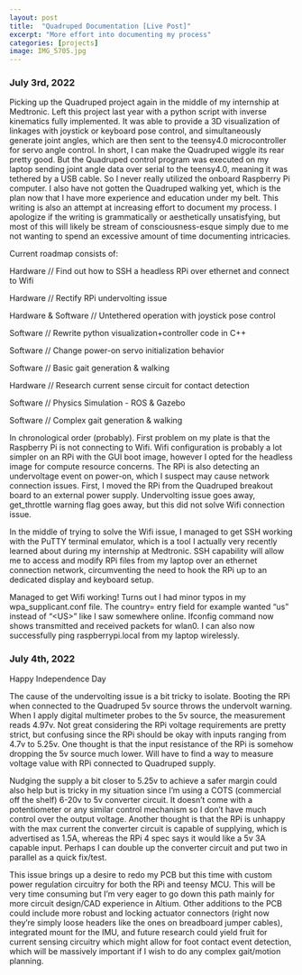 ```yaml
---
layout: post
title:  "Quadruped Documentation [Live Post]"
excerpt: "More effort into documenting my process"
categories: [projects]
image: IMG_5705.jpg 
---
```

### July 3rd, 2022
Picking up the Quadruped project again in the middle of my internship at Medtronic. Left this project last year with a python script with inverse kinematics fully implemented. It was able to provide a 3D visualization of linkages with joystick or keyboard pose control, and simultaneously generate joint angles, which are then sent to the teensy4.0 microcontroller for servo angle control. In short, I can make the Quadruped wiggle its rear pretty good. But the Quadruped control program was executed on my laptop sending joint angle data over serial to the teensy4.0, meaning it was tethered by a USB cable. So I never really utilized the onboard Raspberry Pi computer. I also have not gotten the Quadruped walking yet, which is the plan now that I have more experience and education under my belt. This writing is also an attempt at increasing effort to document my process. I apologize if the writing is grammatically or aesthetically unsatisfying, but most of this will likely be stream of consciousness-esque simply due to me not wanting to spend an excessive amount of time documenting intricacies. 

Current roadmap consists of:


Hardware // Find out how to SSH a headless RPi over ethernet and connect to Wifi

Hardware // Rectify RPi undervolting issue

Hardware & Software // Untethered operation with joystick pose control

Software // Rewrite python visualization+controller code in C++

Software // Change power-on servo initialization behavior

Software // Basic gait generation & walking

Hardware // Research current sense circuit for contact detection

Software // Physics Simulation - ROS & Gazebo

Software // Complex gait generation & walking


In chronological order (probably). First problem on my plate is that the Raspberry Pi is not connecting to Wifi. Wifi configuration is probably a lot simpler on an RPi with the GUI boot image, however I opted for the headless image for compute resource concerns. The RPi is also detecting an undervoltage event on power-on, which I suspect may cause network connection issues. 
First, I moved the RPi from the Quadruped breakout board to an external power supply. Undervolting issue goes away, get_throttle warning flag goes away, but this did not solve Wifi connection issue. 

In the middle of trying to solve the Wifi issue, I managed to get SSH working with the PuTTY terminal emulator, which is a tool I actually very recently learned about during my internship at Medtronic. SSH capability will allow me to access and modify RPi files from my laptop over an ethernet connection network, circumventing the need to hook the RPi up to an dedicated display and keyboard setup.

Managed to get Wifi working! Turns out I had minor typos in my wpa_supplicant.conf file. The country= entry field for example wanted “us” instead of “\<US\>” like I saw somewhere online. Ifconfig command now shows transmitted and received packets for wlan0. I can also now successfully ping raspberrypi.local from my laptop wirelessly.

### July 4th, 2022
Happy Independence Day

The cause of the undervolting issue is a bit tricky to isolate. Booting the RPi when connected to the Quadruped 5v source throws the undervolt warning. When I apply digital multimeter probes to the 5v source, the measurement reads 4.97v. Not great considering the RPi voltage requirements are pretty strict, but confusing since the RPi should be okay with inputs ranging from 4.7v to 5.25v. One thought is that the input resistance of the RPi is somehow dropping the 5v source much lower. Will have to find a way to measure voltage value with RPi connected to Quadruped supply. 

Nudging the supply a bit closer to 5.25v to achieve a safer margin could also help but is tricky in my situation since I’m using a COTS (commercial off the shelf) 6-20v to 5v converter circuit. It doesn’t come with a potentiometer or any similar control mechanism so I don’t have much control over the output voltage. Another thought is that the RPi is unhappy with the max current the converter circuit is capable of supplying, which is advertised as 1.5A, whereas the RPi 4 spec says it would like a 5v 3A capable input. Perhaps I can double up the converter circuit and put two in parallel as a quick fix/test. 

This issue brings up a desire to redo my PCB but this time with custom power regulation circuitry for both the RPi and teensy MCU. This will be very time consuming but I’m very eager to go down this path mainly for more circuit design/CAD experience in Altium. Other additions to the PCB could include more robust and locking actuator connectors (right now they’re simply loose headers like the ones on breadboard jumper cables), integrated mount for the IMU, and future research could yield fruit for current sensing circuitry which might allow for foot contact event detection, which will be massively important if I wish to do any complex gait/motion planning.
